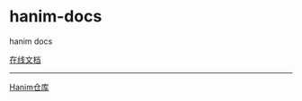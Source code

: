 # hanim-docs
hanim docs

[在线文档](https://speaks-organization.gitbook.io/hanim+imgui-dong-hua-kong-jian-she-ji/)

---

[Hanim仓库](https://github.com/Sunrisepeak/Hanim)

